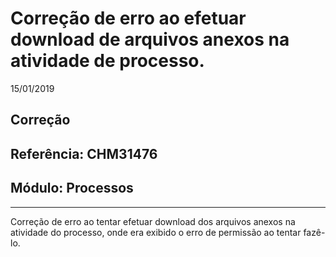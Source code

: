 # Correção de erro ao efetuar download de arquivos anexos na atividade de processo.
15/01/2019
## Correção
## Referência: CHM31476
## Módulo: Processos
***

Correção de erro ao tentar efetuar download dos arquivos anexos na atividade do processo, onde era exibido o erro de permissão ao tentar fazê-lo.